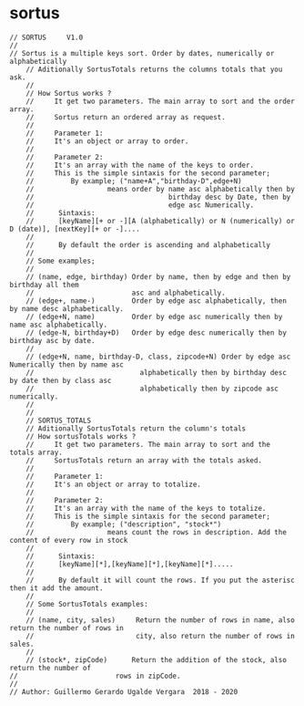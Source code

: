 # sortus
    // SORTUS     V1.0
    //
    // Sortus is a multiple keys sort. Order by dates, numerically or alphabetically
		// Aditionally SortusTotals returns the columns totals that you ask.
		//
		// How Sortus works ?
		//     It get two parameters. The main array to sort and the order array.
		//     Sortus return an ordered array as request.
		// 
		//     Parameter 1:
		//     It's an object or array to order.
		//
		//     Parameter 2:
		//     It's an array with the name of the keys to order.
		//     This is the simple sintaxis for the second parameter;
		//         By example; ("name+A","birthday-D",edge+N) 
		//                  means order by name asc alphabetically then by
		//                                 birthday desc by Date, then by
		//                                 edge asc Numerically.
		//      Sintaxis:
		//      [keyName][+ or -][A (alphabetically) or N (numerically) or D (date)], [nextKey][+ or -]....
		//
		//      By default the order is ascending and alphabetically
		//
		// Some examples;
		//
		// (name, edge, birthday) Order by name, then by edge and then by birthday all them 
		//                        asc and alphabetically.
		// (edge+, name-)         Order by edge asc alphabetically, then by name desc alphabetically.
		// (edge+N, name)         Order by edge asc numerically then by name asc alphabetically.
		// (edge-N, birthday+D)   Order by edge desc numerically then by birthday asc by date.
		//
		// (edge+N, name, birthday-D, class, zipcode+N) Order by edge asc Numerically then by name asc
		//                          alphabetically then by birthday desc by date then by class asc 
		//                          alphabetically then by zipcode asc numerically.
		//
		// 
		// SORTUS_TOTALS
		// Aditionally SortusTotals return the column's totals
		// How sortusTotals works ?
		//     It get two parameters. The main array to sort and the totals array.
		//     SortusTotals return an array with the totals asked.
		// 
		//     Parameter 1:
		//     It's an object or array to totalize.
		//
		//     Parameter 2:
		//     It's an array with the name of the keys to totalize.
		//     This is the simple sintaxis for the second parameter;
		//         By example; ("description", "stock*") 
		//                  means count the rows in description. Add the content of every row in stock
		//                                 
		//      Sintaxis:
		//      [keyName][*],[keyName][*],[keyName][*].....
		//
		//      By default it will count the rows. If you put the asterisc then it add the amount.
		//       
		// Some SortusTotals examples:
		// 
		// (name, city, sales)     Return the number of rows in name, also return the number of rows in
		//                         city, also return the number of rows in sales.
		// 
		// (stock*, zipCode)      Return the addition of the stock, also return the number of 
    //                        rows in zipCode.
    //    
    // Author: Guillermo Gerardo Ugalde Vergara  2018 - 2020     
